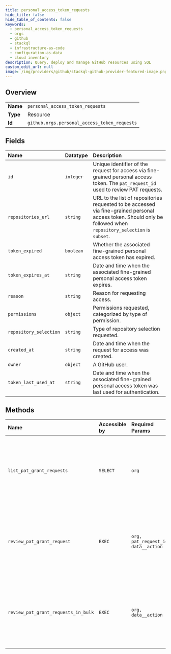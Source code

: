 ```yaml
---
title: personal_access_token_requests
hide_title: false
hide_table_of_contents: false
keywords:
  - personal_access_token_requests
  - orgs
  - github    
  - stackql
  - infrastructure-as-code
  - configuration-as-data
  - cloud inventory
description: Query, deploy and manage GitHub resources using SQL
custom_edit_url: null
image: /img/providers/github/stackql-github-provider-featured-image.png
---
```

  
    

## Overview
<table><tbody>
<tr><td><b>Name</b></td><td><code>personal_access_token_requests</code></td></tr>
<tr><td><b>Type</b></td><td>Resource</td></tr>
<tr><td><b>Id</b></td><td><code>github.orgs.personal_access_token_requests</code></td></tr>
</tbody></table>

## Fields
| Name | Datatype | Description |
|:-----|:---------|:------------|
| `id` | `integer` | Unique identifier of the request for access via fine-grained personal access token. The `pat_request_id` used to review PAT requests. |
| `repositories_url` | `string` | URL to the list of repositories requested to be accessed via fine-grained personal access token. Should only be followed when `repository_selection` is `subset`. |
| `token_expired` | `boolean` | Whether the associated fine-grained personal access token has expired. |
| `token_expires_at` | `string` | Date and time when the associated fine-grained personal access token expires. |
| `reason` | `string` | Reason for requesting access. |
| `permissions` | `object` | Permissions requested, categorized by type of permission. |
| `repository_selection` | `string` | Type of repository selection requested. |
| `created_at` | `string` | Date and time when the request for access was created. |
| `owner` | `object` | A GitHub user. |
| `token_last_used_at` | `string` | Date and time when the associated fine-grained personal access token was last used for authentication. |
## Methods
| Name | Accessible by | Required Params | Description |
|:-----|:--------------|:----------------|:------------|
| `list_pat_grant_requests` | `SELECT` | `org` | Lists requests from organization members to access organization resources with a fine-grained personal access token. Only GitHub Apps can call this API,<br />using the `organization_personal_access_token_requests: read` permission.<br /><br />**Note**: Fine-grained PATs are in public beta. Related APIs, events, and functionality are subject to change. |
| `review_pat_grant_request` | `EXEC` | `org, pat_request_id, data__action` | Approves or denies a pending request to access organization resources via a fine-grained personal access token. Only GitHub Apps can call this API,<br />using the `organization_personal_access_token_requests: write` permission.<br /><br />**Note**: Fine-grained PATs are in public beta. Related APIs, events, and functionality are subject to change. |
| `review_pat_grant_requests_in_bulk` | `EXEC` | `org, data__action` | Approves or denies multiple pending requests to access organization resources via a fine-grained personal access token. Only GitHub Apps can call this API,<br />using the `organization_personal_access_token_requests: write` permission.<br /><br />**Note**: Fine-grained PATs are in public beta. Related APIs, events, and functionality are subject to change. |
